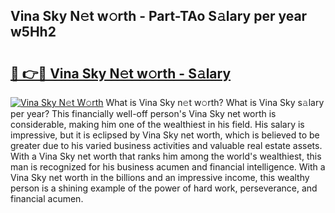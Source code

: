 ## Vina Sky N𝚎t w𝚘rth - Part-TAo S𝚊lary per year w5Hh2

# <h2><a href="http://gc21vt.nevu.top/?p=Vina+Sky">🔗 👉🔴 Vina Sky N𝚎t w𝚘rth - S𝚊lary</a></h2>

[![Vina Sky N𝚎t W𝚘rth](https://i.imgur.com/Oavwk0R.jpeg)](http://gc21vt.nevu.top/?p=Vina+Sky)
What is Vina Sky n𝚎t w𝚘rth? What is Vina Sky s𝚊lary per year?
This financially well-off person's Vina Sky net worth is considerable, making him one of the wealthiest in his field. His salary is impressive, but it is eclipsed by Vina Sky net worth, which is believed to be greater due to his varied business activities and valuable real estate assets. With a Vina Sky net worth that ranks him among the world's wealthiest, this man is recognized for his business acumen and financial intelligence. With a Vina Sky net worth in the billions and an impressive income, this wealthy person is a shining example of the power of hard work, perseverance, and financial acumen.
